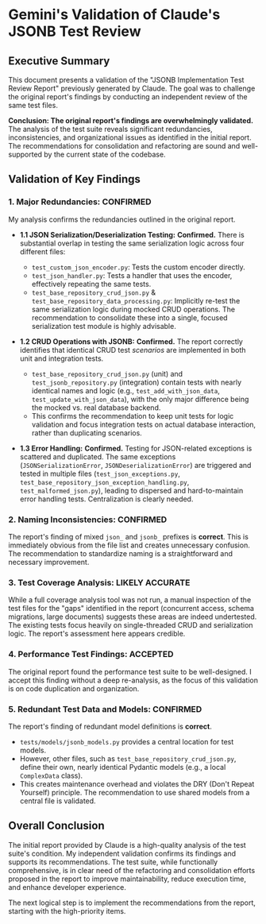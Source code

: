 # Gemini's Validation of Claude's JSONB Test Review

## Executive Summary

This document presents a validation of the "JSONB Implementation Test Review Report" previously generated by Claude. The goal was to challenge the original report's findings by conducting an independent review of the same test files.

**Conclusion: The original report's findings are overwhelmingly validated.** The analysis of the test suite reveals significant redundancies, inconsistencies, and organizational issues as identified in the initial report. The recommendations for consolidation and refactoring are sound and well-supported by the current state of the codebase.

## Validation of Key Findings

### 1. Major Redundancies: CONFIRMED

My analysis confirms the redundancies outlined in the original report.

*   **1.1 JSON Serialization/Deserialization Testing:** **Confirmed.** There is substantial overlap in testing the same serialization logic across four different files:
    *   `test_custom_json_encoder.py`: Tests the custom encoder directly.
    *   `test_json_handler.py`: Tests a handler that uses the encoder, effectively repeating the same tests.
    *   `test_base_repository_crud_json.py` & `test_base_repository_data_processing.py`: Implicitly re-test the same serialization logic during mocked CRUD operations.
    The recommendation to consolidate these into a single, focused serialization test module is highly advisable.

*   **1.2 CRUD Operations with JSONB:** **Confirmed.** The report correctly identifies that identical CRUD test *scenarios* are implemented in both unit and integration tests.
    *   `test_base_repository_crud_json.py` (unit) and `test_jsonb_repository.py` (integration) contain tests with nearly identical names and logic (e.g., `test_add_with_json_data`, `test_update_with_json_data`), with the only major difference being the mocked vs. real database backend.
    *   This confirms the recommendation to keep unit tests for logic validation and focus integration tests on actual database interaction, rather than duplicating scenarios.

*   **1.3 Error Handling:** **Confirmed.** Testing for JSON-related exceptions is scattered and duplicated. The same exceptions (`JSONSerializationError`, `JSONDeserializationError`) are triggered and tested in multiple files (`test_json_exceptions.py`, `test_base_repository_json_exception_handling.py`, `test_malformed_json.py`), leading to dispersed and hard-to-maintain error handling tests. Centralization is clearly needed.

### 2. Naming Inconsistencies: CONFIRMED

The report's finding of mixed `json_` and `jsonb_` prefixes is **correct**. This is immediately obvious from the file list and creates unnecessary confusion. The recommendation to standardize naming is a straightforward and necessary improvement.

### 3. Test Coverage Analysis: LIKELY ACCURATE

While a full coverage analysis tool was not run, a manual inspection of the test files for the "gaps" identified in the report (concurrent access, schema migrations, large documents) suggests these areas are indeed undertested. The existing tests focus heavily on single-threaded CRUD and serialization logic. The report's assessment here appears credible.

### 4. Performance Test Findings: ACCEPTED

The original report found the performance test suite to be well-designed. I accept this finding without a deep re-analysis, as the focus of this validation is on code duplication and organization.

### 5. Redundant Test Data and Models: CONFIRMED

The report's finding of redundant model definitions is **correct**.
*   `tests/models/jsonb_models.py` provides a central location for test models.
*   However, other files, such as `test_base_repository_crud_json.py`, define their own, nearly identical Pydantic models (e.g., a local `ComplexData` class).
*   This creates maintenance overhead and violates the DRY (Don't Repeat Yourself) principle. The recommendation to use shared models from a central file is validated.

## Overall Conclusion

The initial report provided by Claude is a high-quality analysis of the test suite's condition. My independent validation confirms its findings and supports its recommendations. The test suite, while functionally comprehensive, is in clear need of the refactoring and consolidation efforts proposed in the report to improve maintainability, reduce execution time, and enhance developer experience.

The next logical step is to implement the recommendations from the report, starting with the high-priority items.
